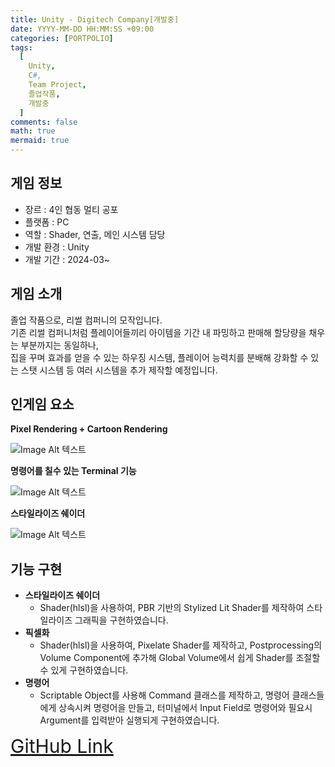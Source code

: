 ```yaml
---
title: Unity - Digitech Company[개발중]
date: YYYY-MM-DD HH:MM:SS +09:00
categories: [PORTPOLIO]
tags:
  [
    Unity,
    C#,
    Team Project,
    졸업작품,
    개발중
  ]
comments: false
math: true
mermaid: true
---
```

## 게임 정보
* 장르 : 4인 협동 멀티 공포
* 플랫폼 : PC
* 역할 : Shader, 연출, 메인 시스템 담당
* 개발 환경 : Unity
* 개발 기간 : 2024-03~

## 게임 소개

졸업 작품으로, 리썰 컴퍼니의 모작입니다.  
기존 리썰 컴퍼니처럼 플레이어들끼리 아이템을 기간 내 파밍하고 판매해 할당량을 채우는 부분까지는 동일하나,   
집을 꾸며 효과를 얻을 수 있는 하우징 시스템, 플레이어 능력치를 분배해 강화할 수 있는 스탯 시스템 등 여러 시스템을 추가 제작할 예정입니다.  


## 인게임 요소


**Pixel Rendering + Cartoon Rendering**  

![Image Alt 텍스트]({{site.url}}/assets/img/digitech.png )  

**명령어를 칠수 있는 Terminal 기능**  

![Image Alt 텍스트]({{site.url}}/assets/img/terminal.png )  

**스타일라이즈 쉐이더** 

![Image Alt 텍스트]({{site.url}}/assets/img/pbrshader.png )

## 기능 구현

* **스타일라이즈 쉐이더**
  *  Shader(hlsl)을 사용하여, PBR 기반의 Stylized Lit Shader를 제작하여
  스타일라이즈 그래픽을 구현하였습니다.
* **픽셀화**
  *  Shader(hlsl)을 사용하여, Pixelate Shader를 제작하고, Postprocessing의 Volume Component에 추가해 Global Volume에서 쉽게 Shader를 조절할 수 있게 구현하였습니다.
* **명령어** 
  * Scriptable Object를 사용해 Command 클래스를 제작하고, 명령어 클래스들에게 상속시켜 명령어을 만들고, 터미널에서 Input Field로 명령어와 필요시 Argument를 입력받아 실행되게 구현하였습니다.  

<span style="font-size: 30px;">[GitHub Link](https://github.com/miro0325/Digitech_Company) </span>




